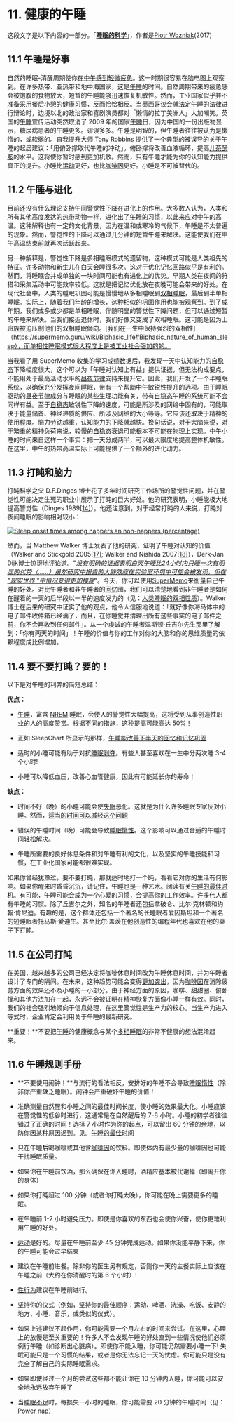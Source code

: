 # 11. 健康的午睡

这段文字是以下内容的一部分。「**[睡眠的科学](https://supermemo.guru/wiki/Science_of_sleep)**」，作者是[Piotr Wozniak](https://supermemo.guru/wiki/Piotr_Wozniak)(2017)

## 11.1 午睡是好事

自然的睡眠-清醒周期使你[在中午感到轻微疲惫](https://supermemo.guru/wiki/Biphasic_life)。这一时期很容易在脑电图上观察到。在许多热带、亚热带和地中海国家，这是[午睡](https://supermemo.guru/wiki/Good_sleep,_good_learning,_good_life:_Glossary#siesta)的时间。自然周期带来的疲惫感会被饱腹的食物放大，短暂的午睡能够迅速恢复机敏性。然而，工业国家似乎并不准备采用餐后小憩的健康习惯，反而恰恰相反。当墨西哥议会就法定午睡的法律进行辩论时，边境以北的政治家和喜剧演员都对「懒惰的拉丁美洲人」大加嘲笑。英国的[午睡](https://supermemo.guru/wiki/Good_sleep,_good_learning,_good_life:_Glossary#siesta)宣传活动突然取消了 2009 年的国家[午睡](https://supermemo.guru/wiki/Good_sleep,_good_learning,_good_life:_Glossary#siesta)日，因为中国的一份出版物显示，糖尿病患者的午睡更多。谬误多多。午睡是明智的，但午睡者往往被认为是懒惰的，或软弱的。自我提升大师 Tony Robbins 提供了一个典型的被误导的关于午睡的起居建议：「用俯卧撑取代午睡的冲动」。俯卧撑将改善血液循环，提高[儿茶酚胺](http://en.wikipedia.org/wiki/Catecholamine)的水平。这将使你暂时感到更加机敏。然而，只有午睡才能为你的认知能力提供真正的提升。小睡比[运动](https://supermemo.guru/wiki/Factors_that_affect_sleep#Exercise)更好，也比[咖啡因](https://supermemo.guru/wiki/Factors_that_affect_sleep#Caffeine)更好。小睡是不可被替代的。

## 11.2 午睡与进化

目前还没有什么理论支持午间警觉性下降在进化上的作用。大多数人认为，人类和所有其他高度发达的热带动物一样，进化出了[午睡](https://supermemo.guru/wiki/Good_sleep,_good_learning,_good_life:_Glossary#siesta)的习惯，以此来应对中午的高温。这种解释也有一定的文化背景，因为在温和或寒冷的气候下，午睡是不太普遍的现象。然而，警觉性的下降可以通过几分钟的短暂午睡来解决。这能使我们在中午高温结束前就再次活跃起来。

另一种解释是，警觉性下降是多相睡眠模式的遗留物，这种模式可能是人类祖先的特征。许多动物和新生儿在白天会睡很多次。这对于优化记忆回路似乎是有利的。然而，将睡眠合并成单独的一块时间可能也有进化上的优势。早期人类在夜间的狩猎和采集活动中可能效率较低。这就是把记忆优化放在夜晚可能会带来的好处。在现代社会中，人类的睡眠巩固可能是慢慢地从多相睡眠到[双相睡眠](https://supermemo.guru/wiki/Good_sleep,_good_learning,_good_life:_Glossary#biphasic_sleep)，最后到半单相睡眠。实际上，随着我们年龄的增长，这种相似的巩固作用也能被观察到。到了成年期，我们或多或少都是单相睡眠，伴随明显的警觉性下降问题，但可以通过短暂的午睡来解决。当我们接近退休时，我们好像又变成了双相睡眠。这可能是因为上班族被迫压制他们的双相睡眠倾向。[我们在一生中保持强烈的双相性]（https://supermemo.guru/wiki/Biphasic_life#Biphasic_nature_of_human_sleep），而单相性睡眠模式很大程度上是被工业社会强加的的。

当我看了用 SuperMemo 收集的学习成绩数据后，我发现一天中认知能力的[自稳态](https://supermemo.guru/wiki/Good_sleep,_good_learning,_good_life:_Glossary#homeostatic_sleep_component)下降幅度很大，这个可以为「午睡对认知上有益」提供证据，但无法构成要点，不能用处于最高活动水平的[昼夜节律](https://supermemo.guru/wiki/Good_sleep,_good_learning,_good_life:_Glossary#circadian_sleep_component)支持来提升它。因此，我们开发了一个半睡眠系统，以确保充分发挥夜间睡眠，带有一个帮助中午敏锐性提升的选项。由于睡眠驱动的[昼夜节律](https://supermemo.guru/wiki/Good_sleep,_good_learning,_good_life:_Glossary#circadian_sleep_component)成分与睡眠的某些生理功能有关，带有[自稳态](https://supermemo.guru/wiki/Good_sleep,_good_learning,_good_life:_Glossary#homeostatic_sleep_component)午睡的系统可能不会同样有益。至于[自稳态](https://supermemo.guru/wiki/Good_sleep,_good_learning,_good_life:_Glossary#homeostatic_sleep_component)敏锐性下降的速度，可能是所涉及的网络中固有的，可能取决于能量储备、神经递质的供应、所涉及网络的大小等等。它应该还取决于精神的使用程度。脑力劳动越重，认知能力的下降就越快。换句话说，对于大脑来说，对于繁重的精神负荷来说，较慢的[自稳态](https://supermemo.guru/wiki/Good_sleep,_good_learning,_good_life:_Glossary#homeostatic_sleep_component)衰退可能根本不可能在物理上实现。中午小睡的时间来自这样一个事实：把一天分成两半，可以最大限度地提高整体机敏性。在这里，中午的热带高温实际上可能提供了一个额外的进化动力。

## 11.3 打盹和脑力

打盹科学之父 D.F.Dinges 博士花了多年时间研究工作场所的警觉性问题，并在警觉性可能决定生死的职业中展示了打盹的巨大好处。他的研究表明，小睡能极大地提高警觉性（Dinges 1989[[14\]](https://supermemo.guru/wiki/Good_sleep,_good_learning,_good_life#cite_note-dinges-1989-14)）。他还注意到，对于经常打盹的人来说，打盹对夜间睡眠的影响相对较小：

[![Sleep onset times among nappers an non-nappers (percentage)](https://supermemo.guru/images/0/06/Napping.gif)](https://supermemo.guru/wiki/File:Napping.gif)

然而，当 Matthew Walker 博士发表了他的研究，证明了午睡对认知的价值（Walker and Stickgold 2005[[17\]](https://supermemo.guru/wiki/Good_sleep,_good_learning,_good_life#cite_note-17); Walker and Nishida 2007[[18\]](https://supermemo.guru/wiki/Good_sleep,_good_learning,_good_life#cite_note-18)），Derk-Jan Dijk博士惊讶地评论道。"*[没有明确的证据表明白天午睡比24小时内只睡一次有明显的优势（......）虽然研究中报告的大脑效应在实验室环境中可能会被发现，但在 "现实世界 "中情况变得更加模糊](http://news.bbc.co.uk/2/hi/health/8524549.stm)*"。今天，你可以使用[SuperMemo](https://supermemo.guru/wiki/Good_sleep,_good_learning,_good_life:_Glossary#SuperMemo)来衡量自己午睡的好处。对比午睡者和非午睡者的[回忆](https://supermemo.guru/wiki/Good_sleep,_good_learning,_good_life:_Glossary#recall)图，我们可以清楚地看到非午睡者是如何在醒着的一天的后半段以一半的速度发力的（见：[人类睡眠的双相性质](https://supermemo.guru/wiki/Biphasic_life#Biphasic_nature_of_human_sleep)）。Walker 博士在后来的研究中证实了他的观点，他令人信服地说道：「就好像你海马体中的电子邮件收件箱已经满了，而且，在你睡觉并清理出所有这些事实的电子邮件之前，你不会再收到任何邮件」。从一个虔诚的午睡者温斯顿·丘吉尔先生那里了解到：「你有两天的时间」！午睡的价值与你的工作对你的大脑和你的思维质量的依赖程度成比例增加。

## 11.4 要不要打盹？要的！

以下是对午睡的利弊的简短总结：

**优点：**

- [午睡](https://supermemo.guru/wiki/Good_sleep,_good_learning,_good_life:_Glossary#siesta)，富含 [NREM](https://supermemo.guru/wiki/Good_sleep,_good_learning,_good_life:_Glossary#NREM) 睡眠，会使人的警觉性大幅提高，这将受到从事创造性职业的人的高度赞赏。根据不同的措施，这种提高可能高达 50%！

- 正如 SleepChart 所显示的那样，[午睡能改善下半天的回忆和记忆巩固](https://supermemo.guru/wiki/Neural_optimization_in_sleep#Sleep_and_memory)

- 适时的小睡可能有助于对抗[睡眠剥夺](https://supermemo.guru/wiki/Good_sleep,_good_learning,_good_life:_Glossary#sleep_deprivation)。有些人甚至喜欢在一生中分两次睡 3-4 个小时!

- 小睡可以降低血压，改善心血管健康，因此有可能延长你的寿命！

**缺点：**

- 时间不好（晚）的小睡可能会使[失眠](https://supermemo.guru/wiki/Insomnia)恶化。这就是为什么许多睡眠专家反对小睡。然而，[适当的时间可以减轻这个问题](https://supermemo.guru/wiki/Best_time_for_napping#Best_nap_timing)

- 错误的午睡时间（晚）可能会导致[睡眠惰性](https://supermemo.guru/wiki/Sleep_inertia)。这个影响可以通过合适的午睡时间轻松解决。

- 午睡所需要的良好休息条件和对午睡有利的文化，以及坚实的午睡技能和习惯，在工业化国家可能都很难实现。

如果你曾经犹豫过，要不要打盹，那就适时地打一个盹，看看它对你的生活有何影响。如果你醒来时昏昏沉沉，请记住，午睡也是一种艺术。阅读有关[午睡的最佳时机](https://supermemo.guru/wiki/Best_time_for_napping#Best_nap_timing)。有可能，午睡可能会成为一个心爱的习惯，会提高你的工作效率。许多伟人都有午睡的习惯。除了丘吉尔之外，知名的午睡者还包括拿破仑、比尔·克林顿和约翰·肯尼迪。有趣的是，这个群体还包括一个著名的长睡眠者爱因斯坦和一个著名的短睡眠者托马斯·爱迪生。甚至比尔·盖茨在他创造性的编程年代也喜欢在他的桌子下打盹。

## 11.5 在公司打盹

在美国，越来越多的公司已经决定将咖啡休息时间改为午睡休息时间，并为午睡者设计了专门的隔间。在未来，这种趋势可能会变得[更加突出](http://www.businessweek.com/magazine/content/10_36/b4193084949626.htm)，因为[咖啡因](https://supermemo.guru/wiki/Good_sleep,_good_learning,_good_life:_Glossary#caffeine)在消除疲劳方面的效果还不及小睡的一小部分。由于神经方面的原因，咖啡、甜甜圈、俯卧撑和其他方法加在一起，永远不会被证明在精神恢复方面像小睡一样有效。同时，我们的社会强烈地倾向于信息处理，在这里警觉性是生产力的核心。当生产力进入等式时，企业肯定会利用关于午睡的最新研究。

**重要！**不要把[午睡](https://supermemo.guru/wiki/Good_sleep,_good_learning,_good_life:_Glossary#siesta)的健康概念与某个[多相睡眠](https://supermemo.guru/wiki/Science_of_polyphasic_sleep)的非常不健康的想法混淆起来。

## 11.6 午睡规则手册

- **不要使用闹钟！**与流行的看法相反，安排好的午睡不会导致[睡眠惰性](https://supermemo.guru/wiki/Sleep_inertia)（除非你严重缺乏睡眠）。闹钟会严重破坏午睡的价值！

- 准确测量自然醒和小睡之间的最佳时间长度，使小睡的效果最大化。小睡应该在警觉性的低谷时进行，这通常是在自然醒后的 7-8 小时。小睡的初学者往往错过了正确的时间！选择 7 小时作为你的起点，可以留出 60 分钟的余地，以防你因某种原因迟到。见。[午睡的最佳时间](https://supermemo.guru/wiki/Best_time_for_napping)

- 只在午睡**后**喝咖啡或其他含[咖啡因](https://supermemo.guru/wiki/Good_sleep,_good_learning,_good_life:_Glossary#caffeine)的饮料。即使体内有最少量的咖啡因也可能干扰睡眠质量。

- 如果你在午睡前饮酒，那么确保在你入睡时，酒精应基本被代谢掉（即离开你的身体）

- 如果你打盹超过 100 分钟（或者你打盹太晚），你可能在晚上需要更多的睡眠。

- 在午睡前 1-2 小时避免压力。即使是你喜欢的东西也会使你兴奋，使你更难利用午睡的好处。

- [运动](https://supermemo.guru/wiki/Factors_that_affect_sleep#Exercise)是好的。尽量在午睡前至少 45 分钟完成运动。如果你没能平静下来，你的午睡可能会过早结束

- 建议在午睡前进餐。除非你的医生另有规定，否则你一天的主餐实际上应该在午睡之前（大约在你清醒时的第 6 个小时）!

- [性行为](https://supermemo.guru/wiki/Factors_that_affect_sleep#Sex)建议在午睡前进行。

- 坚持你的仪式（例如，坚持你的最佳顺序：运动、啤酒、洗澡、吃饭、安静的地方、小睡、音乐，或类似的仪式）。

- 如果上述建议不起作用，你可能需要一个月左右的时间来尝试。在这里，心理上的放慢是至关重要的！许多人不会发现午睡的好处直到一些情况使他们必须例行午睡（如诊断出心脏病）。即使你不能入睡，你可能仍然需要小睡一下! 失眠可能只是一个习惯的结果，或者是你无法忘记一天的忧虑。你可能只是没有完全了解自己的实际睡眠需求。

- 如果即使经过一个月的尝试这些都不能让你在 10 分钟内入睡，你可能可以安全地永远放弃午睡了

- 当[睡眠不足](https://supermemo.guru/wiki/Sleep_deprivation)时，每损失一小时的睡眠，你可能需要 20 分钟的午睡时间（见：[Power nap](https://supermemo.guru/wiki/Power_nap)）